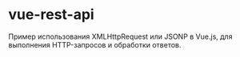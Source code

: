 # vue-rest-api
Пример использования XMLHttpRequest или JSONP в Vue.js, для выполнения HTTP-запросов и обработки ответов.
